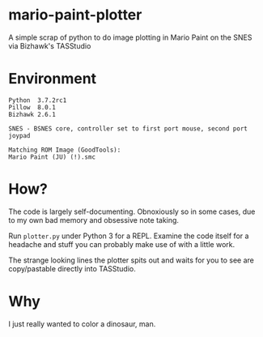 # mario-paint-plotter
A simple scrap of python to do image plotting in Mario Paint on the SNES via Bizhawk's TASStudio

# Environment
```
Python  3.7.2rc1
Pillow  8.0.1
Bizhawk 2.6.1

SNES - BSNES core, controller set to first port mouse, second port joypad

Matching ROM Image (GoodTools):
Mario Paint (JU) (!).smc
```

# How?
The code is largely self-documenting. Obnoxiously so in some cases, due to my own bad memory and obsessive note taking.

Run `plotter.py` under Python 3 for a REPL. Examine the code itself for a headache and stuff you can probably make use of with a little work.

The strange looking lines the plotter spits out and waits for you to see are copy/pastable directly into TASStudio.

# Why
I just really wanted to color a dinosaur, man.
